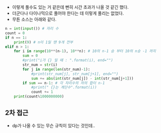 - 이렇게 풀수도 있는 거 같은데 뻔히 시간 초과가 나올 것 같긴 했다.
- 더군다나 다이나믹으로 풀어야 한다는 데 이렇게 풀리는 없었다.
- 무튼 소스는 아래와 같다.
```python
n = int(input()) # 자리 수
count = 0
if n == 1:
    print(9) # n이 1일 땐 9개 전부
elif n > 1:
    for i in range(10**(n-1), 10**n): # 10의 n-1 승 부터 10의 n승 -1 까지
        sum = 0
        #print("i가 {} 일 때 : ".format(i), end="")
        str_num = str(i)
        for j in range(len(str_num)-1):
            #print(str_num[j], str_num[j+1], end="")
            sum += abs(int(str_num[j]) - int(str_num[j+1]))
        if sum == n-1: # 각 자리수의 차의 합이 n-1
            #print(" {}는 계단수".format(i))
            count += 1
    print(count%1000000000)
```

## 2차 접근
- dp가 나올 수 있는 무슨 규칙이 있다는 것인데..


